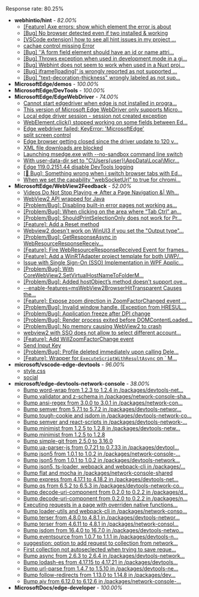 Response rate: 80.25%

* **webhintio/hint** - _82.00%_
  * [[Feature] Axe errors: show which element the error is about](https://github.com/webhintio/hint/issues/5835)
  * [[Bug] No browser detected even if two installed & working](https://github.com/webhintio/hint/issues/5832)
  * [[VSCode extension] how to see all hint issues in my project ...](https://github.com/webhintio/hint/issues/5829)
  * [cachae control missing Error](https://github.com/webhintio/hint/issues/5823)
  * [[Bug] ''A form field element should have an id or name attri...](https://github.com/webhintio/hint/issues/5741)
  * [[Bug] Throws exception when used in development mode in a gi...](https://github.com/webhintio/hint/issues/5738)
  * [[Bug] Webhint does not seem to work when used in a Nuxt proj...](https://github.com/webhintio/hint/issues/5735)
  * [[Bug] iframe[loading]' is wrongly reported as not supported ...](https://github.com/webhintio/hint/issues/5730)
  * [[Bug] "text-decoration-thickness" wrongly labeled as not sup...](https://github.com/webhintio/hint/issues/5723)
* **MicrosoftEdge/demos** - _100.00%_
* **MicrosoftEdge/DevTools** - _100.00%_
* **MicrosoftEdge/EdgeWebDriver** - _74.00%_
  * [Cannot start edgedriver when edge is not installed in progra...](https://github.com/MicrosoftEdge/EdgeWebDriver/issues/144)
  * [This version of Microsoft Edge WebDriver only supports Micro...](https://github.com/MicrosoftEdge/EdgeWebDriver/issues/143)
  * [Local edge driver session - session not created exception](https://github.com/MicrosoftEdge/EdgeWebDriver/issues/140)
  * [WebElement.click() stopped working on some fields between Ed...](https://github.com/MicrosoftEdge/EdgeWebDriver/issues/139)
  * [Edge webdriver failed: KeyError: 'MicrosoftEdge'](https://github.com/MicrosoftEdge/EdgeWebDriver/issues/138)
  * [split screen control](https://github.com/MicrosoftEdge/EdgeWebDriver/issues/137)
  * [Edge browser getting closed since the driver update to 120 v...](https://github.com/MicrosoftEdge/EdgeWebDriver/issues/135)
  * [XML file downloads are blocked](https://github.com/MicrosoftEdge/EdgeWebDriver/issues/133)
  * [Launching msedge.exe with --no-sandbox command line switch](https://github.com/MicrosoftEdge/EdgeWebDriver/issues/141)
  * [With user-data-dir set to "C\Users\{user}\AppData\Local\Micr...](https://github.com/MicrosoftEdge/EdgeWebDriver/issues/125)
  * [Edge 119.0.2151.44 disable DevTools logging](https://github.com/MicrosoftEdge/EdgeWebDriver/issues/124)
  * [[🐛 Bug]: Something wrong when i switch browser tabs with Ed...](https://github.com/MicrosoftEdge/EdgeWebDriver/issues/123)
  * [When we set the capability "webSocketUrl" to true for chromi...](https://github.com/MicrosoftEdge/EdgeWebDriver/issues/103)
* **MicrosoftEdge/WebView2Feedback** - _52.00%_
  * [Videos Do Not Stop Playing => After a Page Navigation &|  Wh...](https://github.com/MicrosoftEdge/WebView2Feedback/issues/4553)
  * [WebView2 API wrapped for Java](https://github.com/MicrosoftEdge/WebView2Feedback/issues/4546)
  * [[Problem/Bug]: Disabling built-in error pages not working as...](https://github.com/MicrosoftEdge/WebView2Feedback/issues/4542)
  * [[Problem/Bug]: When clicking on the area where “Tab Ctrl” an...](https://github.com/MicrosoftEdge/WebView2Feedback/issues/4541)
  * [[Problem/Bug]: ShouldPrintSelectionOnly does not work for Pr...](https://github.com/MicrosoftEdge/WebView2Feedback/issues/4539)
  * [[Feature]: Add a Reset method](https://github.com/MicrosoftEdge/WebView2Feedback/issues/4536)
  * [Webview2 doesn't work on WinUI3 if you set the "Output type"...](https://github.com/MicrosoftEdge/WebView2Feedback/issues/4533)
  * [[Problem/Bug]: GetResponseAsync in WebResourceResponseReceiv...](https://github.com/MicrosoftEdge/WebView2Feedback/issues/4530)
  * [[Feature]: Fire WebResourceResponseReceived Event for frames...](https://github.com/MicrosoftEdge/WebView2Feedback/issues/4529)
  * [[Feature]: Add a WinRTAdapter project template for both UWP/...](https://github.com/MicrosoftEdge/WebView2Feedback/issues/4521)
  * [Issue with Single Sign-On (SSO) Implementation in WPF Applic...](https://github.com/MicrosoftEdge/WebView2Feedback/issues/4520)
  * [[Problem/Bug]: With CoreWebView2.SetVirtualHostNameToFolderM...](https://github.com/MicrosoftEdge/WebView2Feedback/issues/4516)
  * [[Problem/Bug]: Added hostObject’s method doesn't support ove...](https://github.com/MicrosoftEdge/WebView2Feedback/issues/4515)
  * [--enable-features=msWebView2BrowserHitTransparent Causes the...](https://github.com/MicrosoftEdge/WebView2Feedback/issues/4512)
  * [[Feature]: Expose zoom direction in ZoomFactorChanged event ...](https://github.com/MicrosoftEdge/WebView2Feedback/issues/4511)
  * [[Problem/Bug]: Invalid window handle. (Exception from HRESUL...](https://github.com/MicrosoftEdge/WebView2Feedback/issues/4489)
  * [[Problem/Bug]: Application freeze after DPI change](https://github.com/MicrosoftEdge/WebView2Feedback/issues/4485)
  * [[Problem/Bug]: Render process exited before DOMContentLoaded...](https://github.com/MicrosoftEdge/WebView2Feedback/issues/4552)
  * [[Problem/Bug]: No memory causing WebView2 to crash](https://github.com/MicrosoftEdge/WebView2Feedback/issues/4548)
  * [webview2 with SSO does not allow to select different account...](https://github.com/MicrosoftEdge/WebView2Feedback/issues/4537)
  * [[Feature]: Add WillZoomFactorChange event](https://github.com/MicrosoftEdge/WebView2Feedback/issues/4522)
  * [Send Input Key](https://github.com/MicrosoftEdge/WebView2Feedback/issues/4505)
  * [[Problem/Bug]: Profile deleted immediately upon calling Dele...](https://github.com/MicrosoftEdge/WebView2Feedback/issues/4491)
  * [[Feature]: Wrapper for `ExecuteScriptWithResultAsync` on ` M...](https://github.com/MicrosoftEdge/WebView2Feedback/issues/4482)
* **microsoft/vscode-edge-devtools** - _96.00%_
  * [style.css](https://github.com/microsoft/vscode-edge-devtools/issues/2176)
  * [social](https://github.com/microsoft/vscode-edge-devtools/issues/2175)
* **microsoft/edge-devtools-network-console** - _38.00%_
  * [Bump word-wrap from 1.2.3 to 1.2.4 in /packages/devtools-net...](https://github.com/microsoft/edge-devtools-network-console/pull/123)
  * [Bump validator and z-schema in /packages/network-console-sha...](https://github.com/microsoft/edge-devtools-network-console/pull/122)
  * [Bump ansi-regex from 3.0.0 to 3.0.1 in /packages/network-con...](https://github.com/microsoft/edge-devtools-network-console/pull/121)
  * [Bump semver from 5.7.1 to 5.7.2 in /packages/devtools-networ...](https://github.com/microsoft/edge-devtools-network-console/pull/120)
  * [Bump tough-cookie and jsdom in /packages/devtools-network-co...](https://github.com/microsoft/edge-devtools-network-console/pull/119)
  * [Bump semver and react-scripts in /packages/devtools-network-...](https://github.com/microsoft/edge-devtools-network-console/pull/117)
  * [Bump minimist from 1.2.5 to 1.2.8 in /packages/devtools-netw...](https://github.com/microsoft/edge-devtools-network-console/pull/112)
  * [Bump minimist from 1.2.5 to 1.2.8](https://github.com/microsoft/edge-devtools-network-console/pull/111)
  * [Bump simple-git from 2.5.0 to 3.16.0](https://github.com/microsoft/edge-devtools-network-console/pull/110)
  * [Bump ua-parser-js from 0.7.21 to 0.7.33 in /packages/devtool...](https://github.com/microsoft/edge-devtools-network-console/pull/109)
  * [Bump json5 from 1.0.1 to 1.0.2 in /packages/network-console-...](https://github.com/microsoft/edge-devtools-network-console/pull/108)
  * [Bump json5 from 1.0.1 to 1.0.2 in /packages/devtools-network...](https://github.com/microsoft/edge-devtools-network-console/pull/107)
  * [Bump json5, ts-loader, webpack and webpack-cli in /packages/...](https://github.com/microsoft/edge-devtools-network-console/pull/106)
  * [Bump flat and mocha in /packages/network-console-shared](https://github.com/microsoft/edge-devtools-network-console/pull/105)
  * [Bump express from 4.17.1 to 4.18.2 in /packages/devtools-net...](https://github.com/microsoft/edge-devtools-network-console/pull/104)
  * [Bump qs from 6.5.2 to 6.5.3 in /packages/devtools-network-co...](https://github.com/microsoft/edge-devtools-network-console/pull/103)
  * [Bump decode-uri-component from 0.2.0 to 0.2.2 in /packages/d...](https://github.com/microsoft/edge-devtools-network-console/pull/101)
  * [Bump decode-uri-component from 0.2.0 to 0.2.2 in /packages/n...](https://github.com/microsoft/edge-devtools-network-console/pull/100)
  * [Executing requests in a page with overriden native functions...](https://github.com/microsoft/edge-devtools-network-console/issues/99)
  * [Bump loader-utils and webpack-cli in /packages/network-conso...](https://github.com/microsoft/edge-devtools-network-console/pull/98)
  * [Bump terser from 4.8.0 to 4.8.1 in /packages/devtools-networ...](https://github.com/microsoft/edge-devtools-network-console/pull/97)
  * [Bump terser from 4.6.11 to 4.8.1 in /packages/network-consol...](https://github.com/microsoft/edge-devtools-network-console/pull/96)
  * [Bump jsdom from 16.4.0 to 16.7.0 in /packages/devtools-netwo...](https://github.com/microsoft/edge-devtools-network-console/pull/94)
  * [Bump eventsource from 1.0.7 to 1.1.1 in /packages/devtools-n...](https://github.com/microsoft/edge-devtools-network-console/pull/93)
  * [suggestion: option to add request to collection from network...](https://github.com/microsoft/edge-devtools-network-console/issues/92)
  * [First collection not autoseclected when trying to save reque...](https://github.com/microsoft/edge-devtools-network-console/issues/91)
  * [Bump async from 2.6.3 to 2.6.4 in /packages/devtools-network...](https://github.com/microsoft/edge-devtools-network-console/pull/90)
  * [Bump lodash-es from 4.17.15 to 4.17.21 in /packages/devtools...](https://github.com/microsoft/edge-devtools-network-console/pull/84)
  * [Bump url-parse from 1.4.7 to 1.5.10 in /packages/devtools-ne...](https://github.com/microsoft/edge-devtools-network-console/pull/83)
  * [Bump follow-redirects from 1.13.0 to 1.14.8 in /packages/dev...](https://github.com/microsoft/edge-devtools-network-console/pull/81)
  * [Bump ajv from 6.12.0 to 6.12.6 in /packages/network-console-...](https://github.com/microsoft/edge-devtools-network-console/pull/80)
* **MicrosoftDocs/edge-developer** - _100.00%_